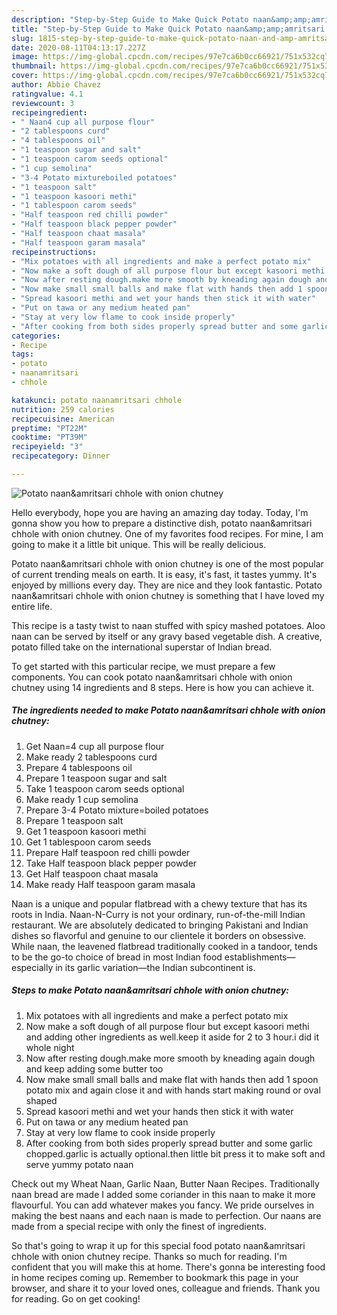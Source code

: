 ```yaml
---
description: "Step-by-Step Guide to Make Quick Potato naan&amp;amp;amritsari chhole with onion chutney"
title: "Step-by-Step Guide to Make Quick Potato naan&amp;amp;amritsari chhole with onion chutney"
slug: 1815-step-by-step-guide-to-make-quick-potato-naan-and-amp-amritsari-chhole-with-onion-chutney
date: 2020-08-11T04:13:17.227Z
image: https://img-global.cpcdn.com/recipes/97e7ca6b0cc66921/751x532cq70/potato-naanamritsari-chhole-with-onion-chutney-recipe-main-photo.jpg
thumbnail: https://img-global.cpcdn.com/recipes/97e7ca6b0cc66921/751x532cq70/potato-naanamritsari-chhole-with-onion-chutney-recipe-main-photo.jpg
cover: https://img-global.cpcdn.com/recipes/97e7ca6b0cc66921/751x532cq70/potato-naanamritsari-chhole-with-onion-chutney-recipe-main-photo.jpg
author: Abbie Chavez
ratingvalue: 4.1
reviewcount: 3
recipeingredient:
- " Naan4 cup all purpose flour"
- "2 tablespoons curd"
- "4 tablespoons oil"
- "1 teaspoon sugar and salt"
- "1 teaspoon carom seeds optional"
- "1 cup semolina"
- "3-4 Potato mixtureboiled potatoes"
- "1 teaspoon salt"
- "1 teaspoon kasoori methi"
- "1 tablespoon carom seeds"
- "Half teaspoon red chilli powder"
- "Half teaspoon black pepper powder"
- "Half teaspoon chaat masala"
- "Half teaspoon garam masala"
recipeinstructions:
- "Mix potatoes with all ingredients and make a perfect potato mix"
- "Now make a soft dough of all purpose flour but except kasoori methi and adding other ingredients as well.keep it aside for 2 to 3 hour.i did it whole night"
- "Now after resting dough.make more smooth by kneading again dough and keep adding some butter too"
- "Now make small small balls and make flat with hands then add 1 spoon potato mix and again close it and with hands start making round or oval shaped"
- "Spread kasoori methi and wet your hands then stick it with water"
- "Put on tawa or any medium heated pan"
- "Stay at very low flame to cook inside properly"
- "After cooking from both sides properly spread butter and some garlic chopped.garlic is actually optional.then little bit press it to make soft and serve yummy potato naan"
categories:
- Recipe
tags:
- potato
- naanamritsari
- chhole

katakunci: potato naanamritsari chhole 
nutrition: 259 calories
recipecuisine: American
preptime: "PT22M"
cooktime: "PT39M"
recipeyield: "3"
recipecategory: Dinner

---
```



![Potato naan&amp;amritsari chhole with onion chutney](https://img-global.cpcdn.com/recipes/97e7ca6b0cc66921/751x532cq70/potato-naanamritsari-chhole-with-onion-chutney-recipe-main-photo.jpg)

Hello everybody, hope you are having an amazing day today. Today, I'm gonna show you how to prepare a distinctive dish, potato naan&amp;amritsari chhole with onion chutney. One of my favorites food recipes. For mine, I am going to make it a little bit unique. This will be really delicious.

Potato naan&amp;amritsari chhole with onion chutney is one of the most popular of current trending meals on earth. It is easy, it's fast, it tastes yummy. It's enjoyed by millions every day. They are nice and they look fantastic. Potato naan&amp;amritsari chhole with onion chutney is something that I have loved my entire life.

This recipe is a tasty twist to naan stuffed with spicy mashed potatoes. Aloo naan can be served by itself or any gravy based vegetable dish. A creative, potato filled take on the international superstar of Indian bread.


To get started with this particular recipe, we must prepare a few components. You can cook potato naan&amp;amritsari chhole with onion chutney using 14 ingredients and 8 steps. Here is how you can achieve it.

<!--inarticleads1-->

##### The ingredients needed to make Potato naan&amp;amritsari chhole with onion chutney:

1. Get  Naan=4 cup all purpose flour
1. Make ready 2 tablespoons curd
1. Prepare 4 tablespoons oil
1. Prepare 1 teaspoon sugar and salt
1. Take 1 teaspoon carom seeds optional
1. Make ready 1 cup semolina
1. Prepare 3-4 Potato mixture=boiled potatoes
1. Prepare 1 teaspoon salt
1. Get 1 teaspoon kasoori methi
1. Get 1 tablespoon carom seeds
1. Prepare Half teaspoon red chilli powder
1. Take Half teaspoon black pepper powder
1. Get Half teaspoon chaat masala
1. Make ready Half teaspoon garam masala


Naan is a unique and popular flatbread with a chewy texture that has its roots in India. Naan-N-Curry is not your ordinary, run-of-the-mill Indian restaurant. We are absolutely dedicated to bringing Pakistani and Indian dishes so flavorful and genuine to our clientele it borders on obsessive. While naan, the leavened flatbread traditionally cooked in a tandoor, tends to be the go-to choice of bread in most Indian food establishments—especially in its garlic variation—the Indian subcontinent is. 

<!--inarticleads2-->

##### Steps to make Potato naan&amp;amritsari chhole with onion chutney:

1. Mix potatoes with all ingredients and make a perfect potato mix
1. Now make a soft dough of all purpose flour but except kasoori methi and adding other ingredients as well.keep it aside for 2 to 3 hour.i did it whole night
1. Now after resting dough.make more smooth by kneading again dough and keep adding some butter too
1. Now make small small balls and make flat with hands then add 1 spoon potato mix and again close it and with hands start making round or oval shaped
1. Spread kasoori methi and wet your hands then stick it with water
1. Put on tawa or any medium heated pan
1. Stay at very low flame to cook inside properly
1. After cooking from both sides properly spread butter and some garlic chopped.garlic is actually optional.then little bit press it to make soft and serve yummy potato naan


Check out my Wheat Naan, Garlic Naan, Butter Naan Recipes. Traditionally naan bread are made I added some coriander in this naan to make it more flavourful. You can add whatever makes you fancy. We pride ourselves in making the best naans and each naan is made to perfection. Our naans are made from a special recipe with only the finest of ingredients. 

So that's going to wrap it up for this special food potato naan&amp;amritsari chhole with onion chutney recipe. Thanks so much for reading. I'm confident that you will make this at home. There's gonna be interesting food in home recipes coming up. Remember to bookmark this page in your browser, and share it to your loved ones, colleague and friends. Thank you for reading. Go on get cooking!
